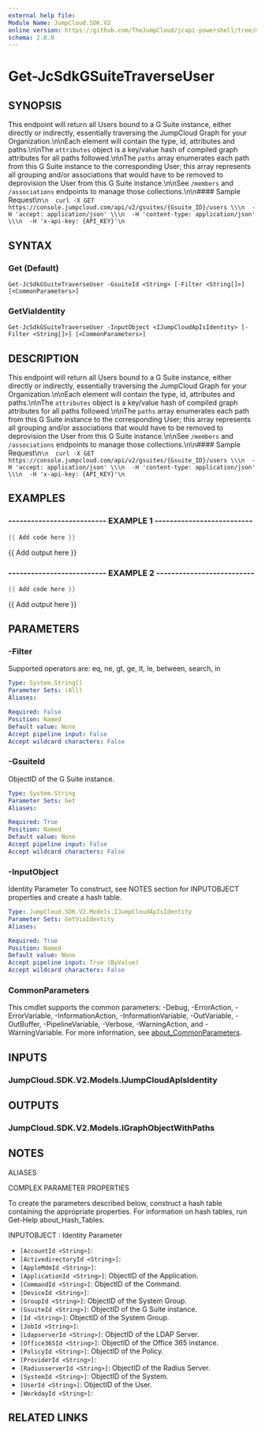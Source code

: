 ```yaml
---
external help file:
Module Name: JumpCloud.SDK.V2
online version: https://github.com/TheJumpCloud/jcapi-powershell/tree/master/SDKs/PowerShell/JumpCloud.SDK.V2/docs/exports/Get-JcSdkGSuiteTraverseUser.md
schema: 2.0.0
---
```


# Get-JcSdkGSuiteTraverseUser

## SYNOPSIS
This endpoint will return all Users bound to a G Suite instance, either directly or indirectly, essentially traversing the JumpCloud Graph for your Organization.\n\nEach element will contain the type, id, attributes and paths.\n\nThe `attributes` object is a key/value hash of compiled graph attributes for all paths followed.\n\nThe `paths` array enumerates each path from this G Suite instance to the corresponding User; this array represents all grouping and/or associations that would have to be removed to deprovision the User from this G Suite instance.\n\nSee `/members` and `/associations` endpoints to manage those collections.\n\n#### Sample Request\n```\n  curl -X GET https://console.jumpcloud.com/api/v2/gsuites/{Gsuite_ID}/users \\\n  -H 'accept: application/json' \\\n  -H 'content-type: application/json' \\\n  -H 'x-api-key: {API_KEY}'\n```

## SYNTAX

### Get (Default)
```
Get-JcSdkGSuiteTraverseUser -GsuiteId <String> [-Filter <String[]>] [<CommonParameters>]
```

### GetViaIdentity
```
Get-JcSdkGSuiteTraverseUser -InputObject <IJumpCloudApIsIdentity> [-Filter <String[]>] [<CommonParameters>]
```

## DESCRIPTION
This endpoint will return all Users bound to a G Suite instance, either directly or indirectly, essentially traversing the JumpCloud Graph for your Organization.\n\nEach element will contain the type, id, attributes and paths.\n\nThe `attributes` object is a key/value hash of compiled graph attributes for all paths followed.\n\nThe `paths` array enumerates each path from this G Suite instance to the corresponding User; this array represents all grouping and/or associations that would have to be removed to deprovision the User from this G Suite instance.\n\nSee `/members` and `/associations` endpoints to manage those collections.\n\n#### Sample Request\n```\n  curl -X GET https://console.jumpcloud.com/api/v2/gsuites/{Gsuite_ID}/users \\\n  -H 'accept: application/json' \\\n  -H 'content-type: application/json' \\\n  -H 'x-api-key: {API_KEY}'\n```

## EXAMPLES

### -------------------------- EXAMPLE 1 --------------------------
```powershell
{{ Add code here }}
```

{{ Add output here }}

### -------------------------- EXAMPLE 2 --------------------------
```powershell
{{ Add code here }}
```

{{ Add output here }}

## PARAMETERS

### -Filter
Supported operators are: eq, ne, gt, ge, lt, le, between, search, in

```yaml
Type: System.String[]
Parameter Sets: (All)
Aliases:

Required: False
Position: Named
Default value: None
Accept pipeline input: False
Accept wildcard characters: False
```

### -GsuiteId
ObjectID of the G Suite instance.

```yaml
Type: System.String
Parameter Sets: Get
Aliases:

Required: True
Position: Named
Default value: None
Accept pipeline input: False
Accept wildcard characters: False
```

### -InputObject
Identity Parameter
To construct, see NOTES section for INPUTOBJECT properties and create a hash table.

```yaml
Type: JumpCloud.SDK.V2.Models.IJumpCloudApIsIdentity
Parameter Sets: GetViaIdentity
Aliases:

Required: True
Position: Named
Default value: None
Accept pipeline input: True (ByValue)
Accept wildcard characters: False
```

### CommonParameters
This cmdlet supports the common parameters: -Debug, -ErrorAction, -ErrorVariable, -InformationAction, -InformationVariable, -OutVariable, -OutBuffer, -PipelineVariable, -Verbose, -WarningAction, and -WarningVariable. For more information, see [about_CommonParameters](http://go.microsoft.com/fwlink/?LinkID=113216).

## INPUTS

### JumpCloud.SDK.V2.Models.IJumpCloudApIsIdentity

## OUTPUTS

### JumpCloud.SDK.V2.Models.IGraphObjectWithPaths

## NOTES

ALIASES

COMPLEX PARAMETER PROPERTIES

To create the parameters described below, construct a hash table containing the appropriate properties. For information on hash tables, run Get-Help about_Hash_Tables.


INPUTOBJECT <IJumpCloudApIsIdentity>: Identity Parameter
  - `[AccountId <String>]`: 
  - `[ActivedirectoryId <String>]`: 
  - `[AppleMdmId <String>]`: 
  - `[ApplicationId <String>]`: ObjectID of the Application.
  - `[CommandId <String>]`: ObjectID of the Command.
  - `[DeviceId <String>]`: 
  - `[GroupId <String>]`: ObjectID of the System Group.
  - `[GsuiteId <String>]`: ObjectID of the G Suite instance.
  - `[Id <String>]`: ObjectID of the System Group.
  - `[JobId <String>]`: 
  - `[LdapserverId <String>]`: ObjectID of the LDAP Server.
  - `[Office365Id <String>]`: ObjectID of the Office 365 instance.
  - `[PolicyId <String>]`: ObjectID of the Policy.
  - `[ProviderId <String>]`: 
  - `[RadiusserverId <String>]`: ObjectID of the Radius Server.
  - `[SystemId <String>]`: ObjectID of the System.
  - `[UserId <String>]`: ObjectID of the User.
  - `[WorkdayId <String>]`: 

## RELATED LINKS

